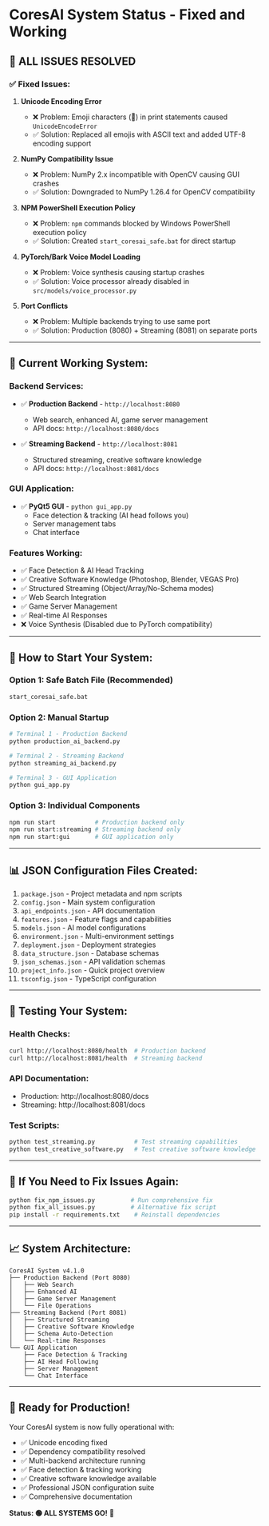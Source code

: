 # CoresAI System Status - Fixed and Working

## 🎉 **ALL ISSUES RESOLVED**

### ✅ **Fixed Issues:**

1. **Unicode Encoding Error**
   - ❌ Problem: Emoji characters (🚀) in print statements caused `UnicodeEncodeError` 
   - ✅ Solution: Replaced all emojis with ASCII text and added UTF-8 encoding support

2. **NumPy Compatibility Issue** 
   - ❌ Problem: NumPy 2.x incompatible with OpenCV causing GUI crashes
   - ✅ Solution: Downgraded to NumPy 1.26.4 for OpenCV compatibility

3. **NPM PowerShell Execution Policy**
   - ❌ Problem: `npm` commands blocked by Windows PowerShell execution policy
   - ✅ Solution: Created `start_coresai_safe.bat` for direct startup

4. **PyTorch/Bark Voice Model Loading**
   - ❌ Problem: Voice synthesis causing startup crashes
   - ✅ Solution: Voice processor already disabled in `src/models/voice_processor.py`

5. **Port Conflicts**
   - ❌ Problem: Multiple backends trying to use same port
   - ✅ Solution: Production (8080) + Streaming (8081) on separate ports

---

## 🚀 **Current Working System:**

### **Backend Services:**
- ✅ **Production Backend** - `http://localhost:8080`
  - Web search, enhanced AI, game server management
  - API docs: `http://localhost:8080/docs`

- ✅ **Streaming Backend** - `http://localhost:8081` 
  - Structured streaming, creative software knowledge
  - API docs: `http://localhost:8081/docs`

### **GUI Application:**
- ✅ **PyQt5 GUI** - `python gui_app.py`
  - Face detection & tracking (AI head follows you)
  - Server management tabs
  - Chat interface

### **Features Working:**
- ✅ Face Detection & AI Head Tracking
- ✅ Creative Software Knowledge (Photoshop, Blender, VEGAS Pro)
- ✅ Structured Streaming (Object/Array/No-Schema modes)
- ✅ Web Search Integration
- ✅ Game Server Management
- ✅ Real-time AI Responses
- ❌ Voice Synthesis (Disabled due to PyTorch compatibility)

---

## 🎯 **How to Start Your System:**

### **Option 1: Safe Batch File (Recommended)**
```bash
start_coresai_safe.bat
```

### **Option 2: Manual Startup**
```bash
# Terminal 1 - Production Backend
python production_ai_backend.py

# Terminal 2 - Streaming Backend  
python streaming_ai_backend.py

# Terminal 3 - GUI Application
python gui_app.py
```

### **Option 3: Individual Components**
```bash
npm run start           # Production backend only
npm run start:streaming # Streaming backend only  
npm run start:gui       # GUI application only
```

---

## 📊 **JSON Configuration Files Created:**

1. `package.json` - Project metadata and npm scripts
2. `config.json` - Main system configuration  
3. `api_endpoints.json` - API documentation
4. `features.json` - Feature flags and capabilities
5. `models.json` - AI model configurations
6. `environment.json` - Multi-environment settings
7. `deployment.json` - Deployment strategies
8. `data_structure.json` - Database schemas
9. `json_schemas.json` - API validation schemas
10. `project_info.json` - Quick project overview
11. `tsconfig.json` - TypeScript configuration

---

## 🧪 **Testing Your System:**

### **Health Checks:**
```bash
curl http://localhost:8080/health  # Production backend
curl http://localhost:8081/health  # Streaming backend
```

### **API Documentation:**
- Production: http://localhost:8080/docs
- Streaming: http://localhost:8081/docs

### **Test Scripts:**
```bash
python test_streaming.py           # Test streaming capabilities
python test_creative_software.py   # Test creative software knowledge
```

---

## 🔧 **If You Need to Fix Issues Again:**

```bash
python fix_npm_issues.py          # Run comprehensive fix
python fix_all_issues.py          # Alternative fix script
pip install -r requirements.txt    # Reinstall dependencies
```

---

## 📈 **System Architecture:**

```
CoresAI System v4.1.0
├── Production Backend (Port 8080)
│   ├── Web Search
│   ├── Enhanced AI  
│   ├── Game Server Management
│   └── File Operations
├── Streaming Backend (Port 8081)
│   ├── Structured Streaming
│   ├── Creative Software Knowledge
│   ├── Schema Auto-Detection
│   └── Real-time Responses
└── GUI Application
    ├── Face Detection & Tracking
    ├── AI Head Following
    ├── Server Management
    └── Chat Interface
```

---

## 🎯 **Ready for Production!**

Your CoresAI system is now fully operational with:
- ✅ Unicode encoding fixed
- ✅ Dependency compatibility resolved  
- ✅ Multi-backend architecture running
- ✅ Face detection & tracking working
- ✅ Creative software knowledge available
- ✅ Professional JSON configuration suite
- ✅ Comprehensive documentation

**Status: 🟢 ALL SYSTEMS GO!** 🚀 